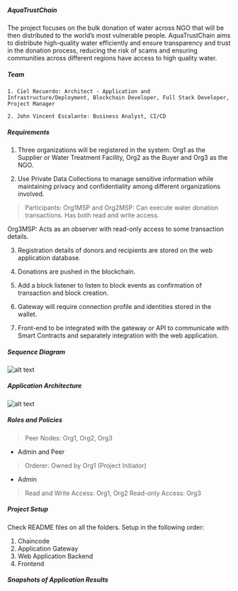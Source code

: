 ##### AquaTrustChain #####
The project focuses on the bulk donation of water across NGO that will be then distributed to the world’s most vulnerable people. AquaTrustChain aims to distribute high-quality water efficiently and ensure transparency and trust in the donation process, reducing the risk of scams and ensuring communities across different regions have access to high quality water.


##### Team #####
```
1. Ciel Recuerdo: Architect - Application and Infrastructure/Deployment, Blockchain Developer, Full Stack Developer, Project Manager

2. John Vincent Escalante: Business Analyst, CI/CD
```

##### Requirements #####
1. Three organizations will be registered in the system: Org1 as the Supplier or Water Treatment Facility, Org2 as the Buyer and Org3 as the NGO.

2. Use Private Data Collections to manage sensitive information while maintaining privacy and confidentiality among different organizations involved.
> Participants:
Org1MSP and Org2MSP: Can execute water donation transactions. Has both read and write access.

Org3MSP: Acts as an observer with read-only access to some transaction details.

3. Registration details of donors and recipients are stored on the web application database.

4. Donations are pushed in the blockchain.

5. Add a block listener to listen to block events as confirmation of transaction and block creation.

6. Gateway will require connection profile and identities stored in the wallet.

7. Front-end to be integrated with the gateway or API to communicate with Smart Contracts and separately integration with the web application.
 

##### Sequence Diagram #####
![alt text](image-1.png)

##### Application Architecture #####
![alt text](image-2.png)

##### Roles and Policies #####
> Peer Nodes: Org1, Org2, Org3
- Admin and Peer

> Orderer: Owned by Org1 (Project Initiator)
- Admin

> Read and Write Access: Org1, Org2 
> Read-only Access: Org3


##### Project Setup #####
Check README files on all the folders. Setup in the following order:
1. Chaincode
2. Application Gateway
3. Web Application Backend
4. Frontend


##### Snapshots of Application Results #####



